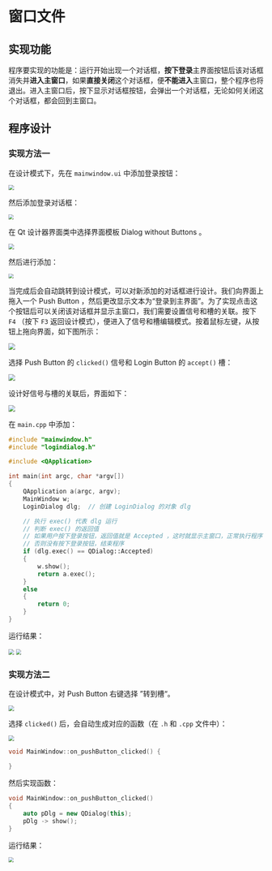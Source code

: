 # 窗口文件

## 实现功能

程序要实现的功能是：运行开始出现一个对话框，**按下登录**主界面按钮后该对话框消失并**进入主窗口**，如果**直接关闭**这个对话框，便**不能进入**主窗口，整个程序也将退出。进入主窗口后，按下显示对话框按钮，会弹出一个对话框，无论如何关闭这个对话框，都会回到主窗口。

## 程序设计

### 实现方法一

在设计模式下，先在 `mainwindow.ui` 中添加登录按钮：

<img src="../images/image-202407021340.png" style="zoom:67%;" />

然后添加登录对话框：

<img src="../images/image-202407021343.png" style="zoom: 60%;" />

在 Qt 设计器界面类中选择界面模板 Dialog without Buttons 。

<img src="../images/image-202407021344.png" style="zoom: 67%;" />

然后进行添加：

<img src="../images/image-202407021346.webp" style="zoom:60%;" />

当完成后会自动跳转到设计模式，可以对新添加的对话框进行设计。我们向界面上拖入一个 Push Button ，然后更改显示文本为“登录到主界面”。为了实现点击这个按钮后可以关闭该对话框并显示主窗口，我们需要设置信号和槽的关联。按下 `F4` （按下 `F3` 返回设计模式），便进入了信号和槽编辑模式。按着鼠标左键，从按钮上拖向界面，如下图所示：

<img src="../images/image-202407021351.png" style="zoom:80%;" />

选择 Push Button 的 `clicked()` 信号和 Login Button 的 `accept()` 槽：

<img src="../images/image-202407021355.png" style="zoom:80%;" />

设计好信号与槽的关联后，界面如下：

<img src="../images/image-202407021356.png" style="zoom:80%;" />

在 `main.cpp` 中添加：

```cpp
#include "mainwindow.h"
#include "logindialog.h"

#include <QApplication>

int main(int argc, char *argv[])
{
    QApplication a(argc, argv);
    MainWindow w;
    LoginDialog dlg;  // 创建 LoginDialog 的对象 dlg

    // 执行 exec() 代表 dlg 运行
    // 判断 exec() 的返回值
    // 如果用户按下登录按钮，返回值就是 Accepted ，这时就显示主窗口，正常执行程序
    // 否则没有按下登录按钮，结束程序
    if (dlg.exec() == QDialog::Accepted)
    {
        w.show();
        return a.exec();
    }
    else
    {
        return 0;
    }
}
```

运行结果：

<img src="../images/image-202407021414.png" style="zoom:67%;" />

<img src="../images/image-202407021415.png" style="zoom:67%;" />

### 实现方法二

在设计模式中，对 Push Button 右键选择 ”转到槽“。

<img src="../images/image-202407021422.png" style="zoom:67%;" />

选择 `clicked()` 后，会自动生成对应的函数（在 `.h` 和 `.cpp` 文件中）：

<img src="../images/image-202407021425.png" style="zoom: 67%;" />

```c++
void MainWindow::on_pushButton_clicked() {
    
}
```

然后实现函数：

```cpp
void MainWindow::on_pushButton_clicked()
{
    auto pDlg = new QDialog(this);
    pDlg -> show();
}
```

运行结果：

<img src="../images/image-202407021430.png" style="zoom:65%;" />